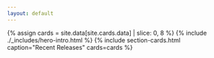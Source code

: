 ```yaml
---
layout: default
---
```

{% assign cards = site.data[site.cards.data] | slice: 0, 8 %}
{% include ./_includes/hero-intro.html %}
{% include section-cards.html caption="Recent Releases" cards=cards %}
